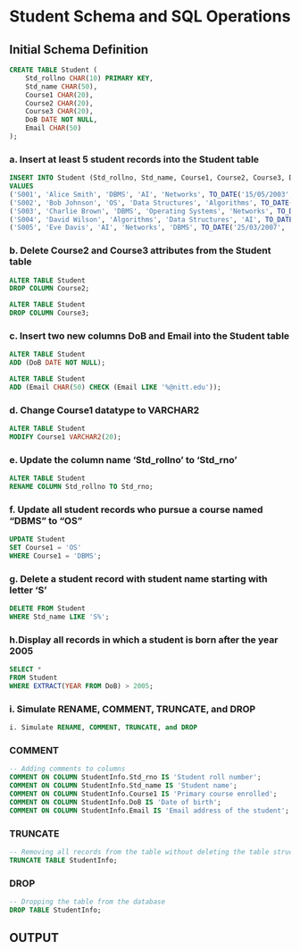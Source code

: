 # Student Schema and SQL Operations

## Initial Schema Definition

```sql
CREATE TABLE Student (
    Std_rollno CHAR(10) PRIMARY KEY,
    Std_name CHAR(50),
    Course1 CHAR(20),
    Course2 CHAR(20),
    Course3 CHAR(20),
    DoB DATE NOT NULL,
    Email CHAR(50)
);
```

### a. Insert at least 5 student records into the Student table
```sql
INSERT INTO Student (Std_rollno, Std_name, Course1, Course2, Course3, DoB, Email)
VALUES 
('S001', 'Alice Smith', 'DBMS', 'AI', 'Networks', TO_DATE('15/05/2003', 'DD/MM/YYYY'), 'alice.smith@nitt.edu'),
('S002', 'Bob Johnson', 'OS', 'Data Structures', 'Algorithms', TO_DATE('22/09/2004', 'DD/MM/YYYY'), 'bob.johnson@nitt.edu'),
('S003', 'Charlie Brown', 'DBMS', 'Operating Systems', 'Networks', TO_DATE('11/12/2006', 'DD/MM/YYYY'), 'charlie.brown@nitt.edu'),
('S004', 'David Wilson', 'Algorithms', 'Data Structures', 'AI', TO_DATE('03/01/2005', 'DD/MM/YYYY'), 'david.wilson@nitt.edu'),
('S005', 'Eve Davis', 'AI', 'Networks', 'DBMS', TO_DATE('25/03/2007', 'DD/MM/YYYY'), 'eve.davis@nitt.edu');
```

### b. Delete Course2 and Course3 attributes from the Student table
```sql
ALTER TABLE Student
DROP COLUMN Course2;

ALTER TABLE Student
DROP COLUMN Course3;
```
### c. Insert two new columns DoB and Email into the Student table
```sql
ALTER TABLE Student
ADD (DoB DATE NOT NULL);

ALTER TABLE Student
ADD (Email CHAR(50) CHECK (Email LIKE '%@nitt.edu'));

```
### d. Change Course1 datatype to VARCHAR2
```sql
ALTER TABLE Student
MODIFY Course1 VARCHAR2(20);
```

### e. Update the column name ‘Std_rollno’ to ‘Std_rno’
```sql
ALTER TABLE Student
RENAME COLUMN Std_rollno TO Std_rno;
```

### f. Update all student records who pursue a course named “DBMS” to “OS”
```sql
UPDATE Student
SET Course1 = 'OS'
WHERE Course1 = 'DBMS';
```

### g. Delete a student record with student name starting with letter ‘S’
```sql
DELETE FROM Student
WHERE Std_name LIKE 'S%';
```
### h.Display all records in which a student is born after the year 2005
```sql
SELECT *
FROM Student
WHERE EXTRACT(YEAR FROM DoB) > 2005;
```

### i. Simulate RENAME, COMMENT, TRUNCATE, and DROP
```sql
i. Simulate RENAME, COMMENT, TRUNCATE, and DROP
```

### COMMENT
```sql
-- Adding comments to columns
COMMENT ON COLUMN StudentInfo.Std_rno IS 'Student roll number';
COMMENT ON COLUMN StudentInfo.Std_name IS 'Student name';
COMMENT ON COLUMN StudentInfo.Course1 IS 'Primary course enrolled';
COMMENT ON COLUMN StudentInfo.DoB IS 'Date of birth';
COMMENT ON COLUMN StudentInfo.Email IS 'Email address of the student';
```

### TRUNCATE
```sql
-- Removing all records from the table without deleting the table structure
TRUNCATE TABLE StudentInfo;
```

### DROP
```sql
-- Dropping the table from the database
DROP TABLE StudentInfo;
```

## **OUTPUT**


